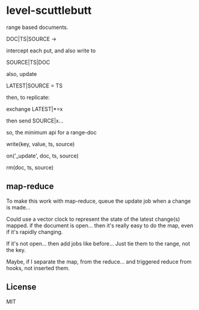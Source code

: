 # level-scuttlebutt


range based documents.

DOC|TS|SOURCE ->

intercept each put,
and also write to

SOURCE|TS|DOC

also, update

LATEST|SOURCE = TS

then, to replicate:

exchange LATEST|*=x

then send SOURCE|x...

so, the minimum api for a range-doc

write(key, value, ts, source)

on('_update', doc, ts, source)

rm(doc, ts, source)

## map-reduce

To make this work with map-reduce,
queue the update job when a change is made...

Could use a vector clock to represent the state of the latest change(s) mapped.
if the document is open... then it's really easy to do the map,
even if it's rapidly changing.

If it's not open... then add jobs like before...
Just tie them to the range, not the key.

Maybe, if I separate the map, from the reduce...
and triggered reduce from hooks, not inserted them.

## License

MIT
